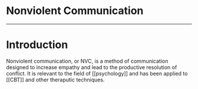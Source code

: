 # Nonviolent Communication


---
# Introduction
Nonviolent communication, or NVC, is a method of communication designed to increase empathy and lead to the productive resolution of conflict. It is relevant to the field of [[psychology]] and has been applied to [[CBT]] and other theraputic techniques.